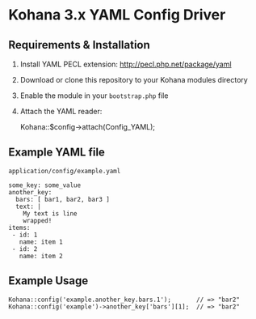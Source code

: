 # Kohana 3.x YAML Config Driver

## Requirements & Installation

1. Install YAML PECL extension: http://pecl.php.net/package/yaml
2. Download or clone this repository to your Kohana modules directory
3. Enable the module in your `bootstrap.php` file
4. Attach the YAML reader:

	Kohana::$config->attach(Config_YAML);

## Example YAML file

`application/config/example.yaml`

	some_key: some_value
	another_key:
	  bars: [ bar1, bar2, bar3 ]
	  text: |
		My text is line
		wrapped!
	items:
	 - id: 1
	   name: item 1
 	 - id: 2
	   name: item 2

## Example Usage

	Kohana::config('example.another_key.bars.1');		// => "bar2"
	Kohana::config('example')->another_key['bars'][1];	// => "bar2"

